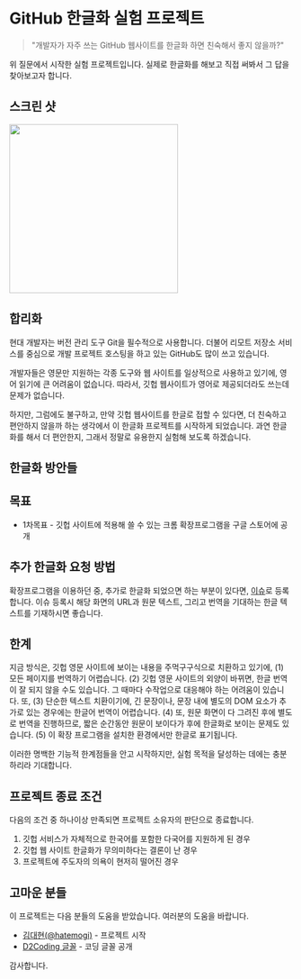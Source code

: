 # GitHub 한글화 실험 프로젝트

> "개발자가 자주 쓰는 GitHub 웹사이트를 한글화 하면 친숙해서 좋지 않을까?"

위 질문에서 시작한 실험 프로젝트입니다. 실제로 한글화를 해보고 직접 써봐서 그 답을 찾아보고자 합니다.

## 스크린 샷

<img src="https://github.com/hatemogi/github-ko-ext/blob/432ddd1d4cc23da5d960e7053ec04ddeb91b064a/screenshots/login.png?raw=true" width=300>

## 합리화

현대 개발자는 버전 관리 도구 Git을 필수적으로 사용합니다. 더불어 리모트 저장소 서비스를 중심으로 개발 프로젝트 호스팅을 하고 있는 GitHub도 많이 쓰고 있습니다.

개발자들은 영문만 지원하는 각종 도구와 웹 사이트를 일상적으로 사용하고 있기에, 영어 읽기에 큰 어려움이 없습니다. 따라서, 깃헙 웹사이트가 영어로 제공되더라도 쓰는데 문제가 없습니다.

하지만, 그럼에도 불구하고, 만약 깃헙 웹사이트를 한글로 접할 수 있다면, 더 친숙하고 편안하지 않을까 하는 생각에서 이 한글화 프로젝트를 시작하게 되었습니다. 과연 한글화를 해서 더 편안한지, 그래서 정말로 유용한지 실험해 보도록 하겠습니다.

## 한글화 방안들


## 목표

* 1차목표 - 깃헙 사이트에 적용해 쓸 수 있는 크롬 확장프로그램을 구글 스토어에 공개

## 추가 한글화 요청 방법

확장프로그램을 이용하던 중, 추가로 한글화 되었으면 하는 부분이 있다면, [이슈](https://github.com/hatemogi/github-ko-ext/issues/new)로 등록합니다. 이슈 등록시 해당 화면의 URL과 원문 텍스트, 그리고 번역을 기대하는 한글 텍스트를 기재하시면 좋습니다.

## 한계

지금 방식은, 깃헙 영문 사이트에 보이는 내용을 주먹구구식으로 치환하고 있기에, (1) 모든 페이지를 번역하기 어렵습니다. (2) 깃헙 영문 사이트의 외양이 바뀌면, 한글 번역이 잘 되지 않을 수도 있습니다. 그 때마다 수작업으로 대응해야 하는 어려움이 있습니다. 또, (3) 단순한 텍스트 치환이기에, 긴 문장이나, 문장 내에 별도의 DOM 요소가 추가로 있는 경우에는 한글어 번역이 어렵습니다. (4) 또, 원문 화면이 다 그려진 후에 별도로 번역을 진행하므로, 짧은 순간동안 원문이 보이다가 후에 한글화로 보이는 문제도 있습니다. (5) 이 확장 프로그램을 설치한 환경에서만 한글로 표기됩니다.

이러한 명백한 기능적 한계점들을 안고 시작하지만, 실험 목적을 달성하는 데에는 충분하리라 기대합니다.

## 프로젝트 종료 조건

다음의 조건 중 하나이상 만족되면 프로젝트 소유자의 판단으로 종료합니다.

1. 깃헙 서비스가 자체적으로 한국어를 포함한 다국어를 지원하게 된 경우
1. 깃헙 웹 사이트 한글화가 무의미하다는 결론이 난 경우
1. 프로젝트에 주도자의 의욕이 현저히 떨어진 경우

## 고마운 분들

이 프로젝트는 다음 분들의 도움을 받았습니다. 여러분의 도움을 바랍니다.

* [김대현(@hatemogi)](https://github.com/hatemogi) - 프로젝트 시작
* [D2Coding 글꼴](https://github.com/naver/d2codingfont) - 코딩 글꼴 공개

감사합니다.
